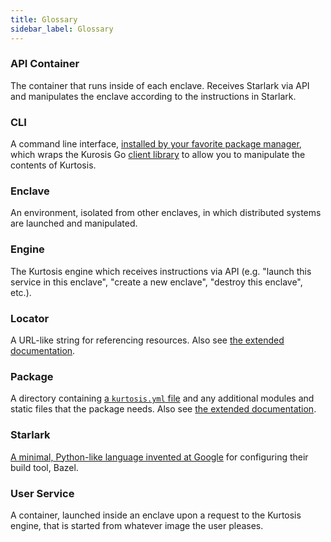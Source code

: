 ```yaml
---
title: Glossary
sidebar_label: Glossary
---
```


<!-- NOTE TO KURTOSIS DEVS: KEEP THIS ALPHABETICALLY SORTED -->

### API Container
The container that runs inside of each enclave. Receives Starlark via API and manipulates the enclave according to the instructions in Starlark.

### CLI
A command line interface, [installed by your favorite package manager](../guides/installing-the-cli.md), which wraps the Kurosis Go [client library][client-libs-reference] to allow you to manipulate the contents of Kurtosis.

### Enclave
An environment, isolated from other enclaves, in which distributed systems are launched and manipulated.

### Engine
The Kurtosis engine which receives instructions via API (e.g. "launch this service in this enclave", "create a new enclave", "destroy this enclave", etc.).

### Locator
A URL-like string for referencing resources. Also see [the extended documentation][locators].

### Package
A directory containing [a `kurtosis.yml` file][kurtosis-yml] and any additional modules and static files that the package needs. Also see [the extended documentation][packages].

### Starlark
[A minimal, Python-like language invented at Google](https://github.com/bazelbuild/starlark) for configuring their build tool, Bazel.

### User Service
A container, launched inside an enclave upon a request to the Kurtosis engine, that is started from whatever image the user pleases.

<!-- NOTE TO KURTOSIS DEVS: KEEP THIS ALPHABETICALLY SORTED -->

<!--------------------- ONLY LINKS BELOW HERE --------------------------->
[locators]: ./locators.md
[kurtosis-yml]: ./kurtosis-yml.md
[packages]: ./packages.md
[sdk-reference]: ./sdk.md
[client-libs-reference]: ../client-libs-reference.md
